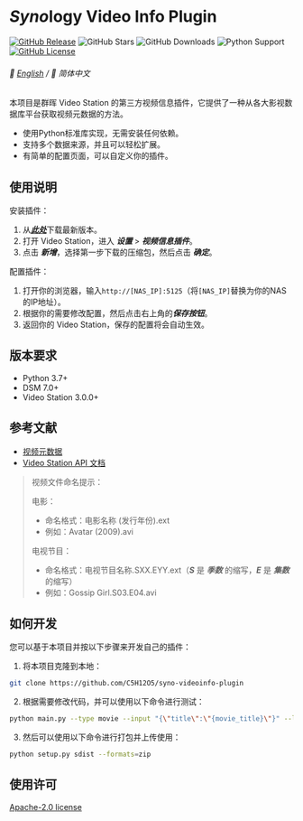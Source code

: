 # *Syno*logy Video Info Plugin

[![GitHub Release](https://img.shields.io/github/v/release/C5H12O5/syno-videoinfo-plugin?logo=github&color=blue)](https://github.com/C5H12O5/syno-videoinfo-plugin/releases)
![GitHub Stars](https://img.shields.io/github/stars/C5H12O5/syno-videoinfo-plugin?logo=github&color=yellow)
![GitHub Downloads](https://img.shields.io/github/downloads/C5H12O5/syno-videoinfo-plugin/total?logo=github&color=green)
![Python Support](https://img.shields.io/badge/Python-3.7+-green?logo=python&color=steelblue)
[![GitHub License](https://img.shields.io/github/license/C5H12O5/syno-videoinfo-plugin?logo=apache&color=lightslategray)](LICENSE)

###### 📖 [English](README.md) / 📖 简体中文

本项目是群晖 Video Station 的第三方视频信息插件，它提供了一种从各大影视数据库平台获取视频元数据的方法。

* 使用Python标准库实现，无需安装任何依赖。
* 支持多个数据来源，并且可以轻松扩展。
* 有简单的配置页面，可以自定义你的插件。

## 使用说明

安装插件：

1. 从[***此处***](https://github.com/C5H12O5/syno-videoinfo-plugin/releases)下载最新版本。
2. 打开 Video Station，进入 ***设置*** > ***视频信息插件***。
3. 点击 ***新增***，选择第一步下载的压缩包，然后点击 ***确定***。

配置插件：

1. 打开你的浏览器，输入`http://[NAS_IP]:5125`（将`[NAS_IP]`替换为你的NAS的IP地址）。
2. 根据你的需要修改配置，然后点击右上角的***保存按钮***。
3. 返回你的 Video Station，保存的配置将会自动生效。

## 版本要求

* Python 3.7+
* DSM 7.0+
* Video Station 3.0.0+

## 参考文献

* [视频元数据](https://kb.synology.cn/zh-cn/DSM/help/VideoStation/metadata?version=7)
* [Video Station API 文档](https://download.synology.com/download/Document/Software/DeveloperGuide/Package/VideoStation/All/enu/Synology_Video_Station_API_enu.pdf)

> 视频文件命名提示：
>
> 电影：
>
> * 命名格式：电影名称 (发行年份).ext
> * 例如：Avatar (2009).avi
>
> 电视节目：
> * 命名格式：电视节目名称.SXX.EYY.ext（***S*** 是 ***季数*** 的缩写，***E*** 是 ***集数*** 的缩写）
> * 例如：Gossip Girl.S03.E04.avi

## 如何开发

您可以基于本项目并按以下步骤来开发自己的插件：

1. 将本项目克隆到本地：

```sh
git clone https://github.com/C5H12O5/syno-videoinfo-plugin
```

2. 根据需要修改代码，并可以使用以下命令进行测试：

```sh
python main.py --type movie --input "{\"title\":\"{movie_title}\"}" --limit 1 --loglevel debug
```

3. 然后可以使用以下命令进行打包并上传使用：

```sh
python setup.py sdist --formats=zip
```

## 使用许可

[Apache-2.0 license](LICENSE)